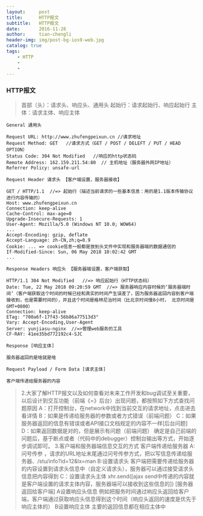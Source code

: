 ```yaml
---
layout:     post
title:      HTTP报文
subtitle:   HTTP报文
date:       2016-11-28
author:     tian-chengli
header-img: img/post-bg-ios9-web.jpg
catalog: true
tags:
    - HTTP
    - 
    -
---
```

###  HTTP报文
> 首部（头）：请求头、响应头、通用头
> 起始行：请求起始行、响应起始行
> 主体：请求主体、响应主体

`General 通用头`
 
```
Request URL: http://www.zhufengpeixun.cn //请求地址
Request Method: GET   //请求方式（GET / POST / DELEFT / PUT / HEAD OPTION）
Status Code: 304 Not Modified   //响应的http状态码
Remote Address: 162.159.211.54:80  // 主机地址（服务器外网IP地址）
Referrer Policy: unsafe-url
```
`Request Header 请求头 【客户端设置，服务器接收】`

```
GET / HTTP/1.1  //=> 起始行（描述当前请求的一些基本信息：用的是1.1版本传输协议进行内容传输的）
Host: www.zhufengpeixun.cn
Connection: keep-alive
Cache-Control: max-age=0
Upgrade-Insecure-Requests: 1
User-Agent: Mozilla/5.0 (Windows NT 10.0; WOW64) 
...
Accept-Encoding: gzip, deflate
Accept-Language: zh-CN,zh;q=0.9
Cookie: ... => cookie信息一般都是放到头文件中实现和服务器端的数据通信的
If-Modified-Since: Sun, 06 May 2018 10:02:42 GMT
...
```

`Response Headers 响应头 【服务器端设置，客户端获取】`

```
HTTP/1.1 304 Not Modified   //=> 响应起始行（HTTP状态码）
Date: Tue, 22 May 2018 09:20:59 GMT  //=> 服务器响应内容时候的‘服务器端时间’（客户端获取这个时间的时候已经和真实的时间产生误差了，因为服务器返回内容到客户端接收到，也是需要时间的），并且这个时间是格林尼治时间（比北京时间慢8小时， 北京时间是 GMT+0800）
Connection: keep-alive 
ETag: "700a6f-17f43-56b86a77513d3"
Vary: Accept-Encoding,User-Agent
Server: yunjiasu-nginx  //=>管理web服务的工具 
CF-RAY: 41ee35bd772192c4-SJC
```
`Response [响应主体]`
```
服务器返回的是啥就是啥
```

`Request Payload / Form Data [请求主体]`
```
客户端传递给服务器的内容
```

> 2.大家了解HTTP报文以及如何查看对未来工作开发和bug调试至关重要，以后设计到交互功能（前端《=》后台）出现问题，都按照如下方式查找问题原因
A：打开控制台，在network中找到当前交互的请求地址，点击进去看详情
B：如果是传递给服务器的参数或者方式错误（前端问题）
C：如果服务器返回的信息有错误或者API接口文档规定的内容不一样[后台问题]
D：如果返回数据是对的，但是展示有问题（前端问题）
确定是自己前端的问题后，基于断点或者（代码中的debugger）控制台输出等方式，开始逐步调试即可。
> 3.客户端和服务器端信息交互的方式
客户端传递给服务器
A:问号传参 ，请求的URL地址末尾通过问号传参方式，把以写信息传递给服务器、/stu/info?id=12&lx=man
B:设置请求头
客户端把需要传递给服务器的内容设置到请求头信息中（自定义请求头），服务器可以通过接受请求头信息把内容得到
C：设置请求头主体
xhr.send([ajax send中传递的内容就是客户端设置的请求主体内容，服务器端可以接收到这些信息的])
[服务器返回给客户端]
A设置响应头信息
例如把服务时间通过响应头返回给客户端，客户端通过获取响应头信息得到这个时间（响应头返回的速度是优先于响应主体的）
B设置响应主体
主要的返回信息都在相应主体中
